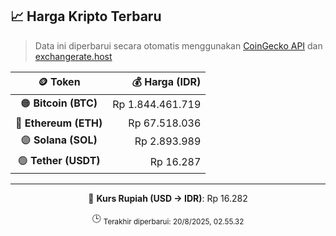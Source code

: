 

<!-- HARGA_KRIPTO -->
## 📈 Harga Kripto Terbaru

> Data ini diperbarui secara otomatis menggunakan [CoinGecko API](https://www.coingecko.com/) dan [exchangerate.host](https://exchangerate.host/)

<div align="center">

| 🪙 Token | 💰 Harga (IDR) |
|:------:|---------------:|
| 🟠 **Bitcoin (BTC)**   | Rp 1.844.461.719 |
| 🔵 **Ethereum (ETH)**  | Rp 67.518.036 |
| 🟣 **Solana (SOL)**    | Rp 2.893.989 |
| 🟢 **Tether (USDT)**   | Rp 16.287 |

---

💱 **Kurs Rupiah (USD → IDR)**: Rp 16.282

🕒 <sub>Terakhir diperbarui: 20/8/2025, 02.55.32</sub>

</div>
<!-- /HARGA_KRIPTO -->